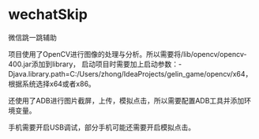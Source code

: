 # wechatSkip
微信跳一跳辅助

项目使用了OpenCV进行图像的处理与分析。所以需要将/lib/opencv/opencv-400.jar添加到library，
启动项目时需要加上启动参数：-Djava.library.path=C:/Users/zhong/IdeaProjects/gelin_game/opencv/x64，根据系统选择x64或者x86。

还使用了ADB进行图片截屏，上传，模拟点击，所以需要配置ADB工具并添加环境变量。

手机需要开启USB调试，部分手机可能还需要开启模拟点击。
